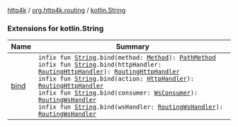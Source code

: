 [http4k](../../index.md) / [org.http4k.routing](../index.md) / [kotlin.String](./index.md)

### Extensions for kotlin.String

| Name | Summary |
|---|---|
| [bind](bind.md) | `infix fun `[`String`](https://kotlinlang.org/api/latest/jvm/stdlib/kotlin/-string/index.html)`.bind(method: `[`Method`](../../org.http4k.core/-method/index.md)`): `[`PathMethod`](../-path-method/index.md)<br>`infix fun `[`String`](https://kotlinlang.org/api/latest/jvm/stdlib/kotlin/-string/index.html)`.bind(httpHandler: `[`RoutingHttpHandler`](../-routing-http-handler/index.md)`): `[`RoutingHttpHandler`](../-routing-http-handler/index.md)<br>`infix fun `[`String`](https://kotlinlang.org/api/latest/jvm/stdlib/kotlin/-string/index.html)`.bind(action: `[`HttpHandler`](../../org.http4k.core/-http-handler.md)`): `[`RoutingHttpHandler`](../-routing-http-handler/index.md)<br>`infix fun `[`String`](https://kotlinlang.org/api/latest/jvm/stdlib/kotlin/-string/index.html)`.bind(consumer: `[`WsConsumer`](../../org.http4k.websocket/-ws-consumer.md)`): `[`RoutingWsHandler`](../-routing-ws-handler/index.md)<br>`infix fun `[`String`](https://kotlinlang.org/api/latest/jvm/stdlib/kotlin/-string/index.html)`.bind(wsHandler: `[`RoutingWsHandler`](../-routing-ws-handler/index.md)`): `[`RoutingWsHandler`](../-routing-ws-handler/index.md) |
